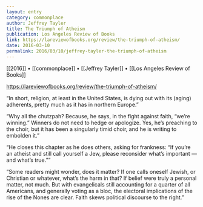 ```yaml
---
layout: entry
category: commonplace
author: Jeffrey Tayler
title: The Triumph of Atheism
publication: Los Angeles Review of Books
link: https://lareviewofbooks.org/review/the-triumph-of-atheism/
date: 2016-03-10
permalink: 2016/03/10/jeffrey-tayler-the-triumph-of-atheism
---
```


[[2016]] • [[commonplace]] • [[Jeffrey Tayler]] • [[Los Angeles Review of Books]]

https://lareviewofbooks.org/review/the-triumph-of-atheism/

“In short, religion, at least in the United States, is dying out with its (aging) adherents, pretty much as it has in northern Europe.”

“Why all the chutzpah? Because, he says, in the fight against faith, “we’re winning.” Winners do not need to hedge or apologize. Yes, he’s preaching to the choir, but it has been a singularly timid choir, and he is writing to embolden it.”

“He closes this chapter as he does others, asking for frankness: “If you’re an atheist and still call yourself a Jew, please reconsider what’s important — and what’s true.””

“Some readers might wonder, does it matter? If one calls oneself Jewish, or Christian or whatever, what’s the harm in that? If belief were truly a personal matter, not much. But with evangelicals still accounting for a quarter of all Americans, and generally voting as a bloc, the electoral implications of the rise of the Nones are clear. Faith skews political discourse to the right.”

